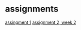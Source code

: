 # assignments
[assingment 1](https://github.com/ThomasVerho/assignments/blob/master/Assignment_week_2%2BThomas%2BVer.ipynb)
[assignment 2, week 2](https://github.com/ThomasVerho/assignments/blob/master/python_lecture%20(3).ipynb)
